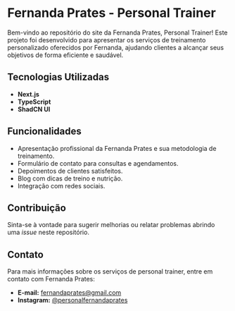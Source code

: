 # Fernanda Prates - Personal Trainer

Bem-vindo ao repositório do site da Fernanda Prates, Personal Trainer! Este projeto foi desenvolvido para apresentar os serviços de treinamento personalizado oferecidos por Fernanda, ajudando clientes a alcançar seus objetivos de forma eficiente e saudável.

## Tecnologias Utilizadas
- **Next.js**
- **TypeScript**
- **ShadCN UI**


## Funcionalidades
- Apresentação profissional da Fernanda Prates e sua metodologia de treinamento.
- Formulário de contato para consultas e agendamentos.
- Depoimentos de clientes satisfeitos.
- Blog com dicas de treino e nutrição.
- Integração com redes sociais.

## Contribuição
Sinta-se à vontade para sugerir melhorias ou relatar problemas abrindo uma *issue* neste repositório.

## Contato
Para mais informações sobre os serviços de personal trainer, entre em contato com Fernanda Prates:
- **E-mail:** fernandaprates@gmail.com
- **Instagram:** [@personalfernandaprates](https://www.instagram.com/personalfernandaprates)

